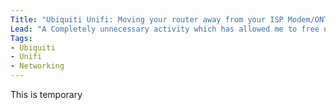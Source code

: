 ```yaml
---
Title: "Ubiquiti Unifi: Moving your router away from your ISP Modem/ONT"
Lead: "A Completely unnecessary activity which has allowed me to free up some space in my entrance hallway."
Tags:
- Ubiquiti
- Unifi
- Networking
---
```


This is temporary